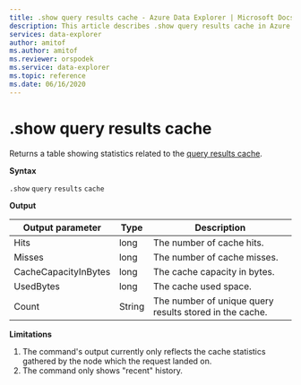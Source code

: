 ```yaml
---
title: .show query results cache - Azure Data Explorer | Microsoft Docs
description: This article describes .show query results cache in Azure Data Explorer.
services: data-explorer
author: amitof
ms.author: amitof
ms.reviewer: orspodek
ms.service: data-explorer
ms.topic: reference
ms.date: 06/16/2020
---
```

# .show query results cache

Returns a table showing statistics related to the [query results cache](query-results-cache.md).

**Syntax**

`.show` `query` `results` `cache`

**Output**
 
|Output parameter |Type |Description 
|---|---|---
|Hits  |long |The number of cache hits.
|Misses  |long |The number of cache misses.
|CacheCapacityInBytes |long |The cache capacity in bytes.
|UsedBytes  |long |The cache used space.
|Count  |String | The number of unique query results stored in the cache.


**Limitations**

1. The command's output currently only reflects the cache statistics gathered by the node which the request landed on.
2. The command only shows "recent" history.


